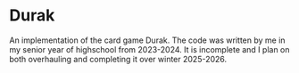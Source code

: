 # Durak
An implementation of the card game Durak.
The code was written by me in my senior year of highschool from 2023-2024. It is incomplete and I plan on both overhauling and completing it over winter 2025-2026.

